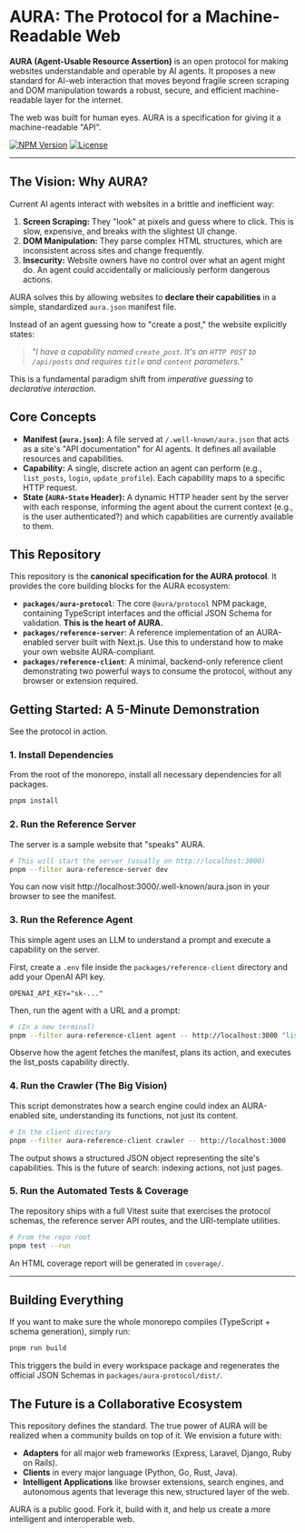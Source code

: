 # AURA: The Protocol for a Machine-Readable Web

**AURA (Agent-Usable Resource Assertion)** is an open protocol for making websites understandable and operable by AI agents. It proposes a new standard for AI-web interaction that moves beyond fragile screen scraping and DOM manipulation towards a robust, secure, and efficient machine-readable layer for the internet.

The web was built for human eyes. AURA is a specification for giving it a machine-readable "API".

[![NPM Version](https://img.shields.io/npm/v/@aura/protocol.svg)](https://www.npmjs.com/package/@aura/protocol)
[![License](https://img.shields.io/badge/license-MIT-blue.svg)](LICENSE)

---

## The Vision: Why AURA?

Current AI agents interact with websites in a brittle and inefficient way:
1. **Screen Scraping:** They "look" at pixels and guess where to click. This is slow, expensive, and breaks with the slightest UI change.
2. **DOM Manipulation:** They parse complex HTML structures, which are inconsistent across sites and change frequently.
3. **Insecurity:** Website owners have no control over what an agent might do. An agent could accidentally or maliciously perform dangerous actions.

AURA solves this by allowing websites to **declare their capabilities** in a simple, standardized `aura.json` manifest file.

Instead of an agent guessing how to "create a post," the website explicitly states:
> *"I have a capability named `create_post`. It's an `HTTP POST` to `/api/posts` and requires `title` and `content` parameters."*

This is a fundamental paradigm shift from *imperative guessing* to *declarative interaction*.

## Core Concepts

* **Manifest (`aura.json`):** A file served at `/.well-known/aura.json` that acts as a site's "API documentation" for AI agents. It defines all available resources and capabilities.
* **Capability:** A single, discrete action an agent can perform (e.g., `list_posts`, `login`, `update_profile`). Each capability maps to a specific HTTP request.
* **State (`AURA-State` Header):** A dynamic HTTP header sent by the server with each response, informing the agent about the current context (e.g., is the user authenticated?) and which capabilities are currently available to them.

## This Repository

This repository is the **canonical specification for the AURA protocol**. It provides the core building blocks for the AURA ecosystem:

* **`packages/aura-protocol`**: The core `@aura/protocol` NPM package, containing TypeScript interfaces and the official JSON Schema for validation. **This is the heart of AURA.**
* **`packages/reference-server`**: A reference implementation of an AURA-enabled server built with Next.js. Use this to understand how to make your own website AURA-compliant.
* **`packages/reference-client`**: A minimal, backend-only reference client demonstrating two powerful ways to consume the protocol, without any browser or extension required.
 
## Getting Started: A 5-Minute Demonstration

See the protocol in action.

### 1. Install Dependencies

From the root of the monorepo, install all necessary dependencies for all packages.

```bash
pnpm install
```

### 2. Run the Reference Server

The server is a sample website that "speaks" AURA.

```bash
# This will start the server (usually on http://localhost:3000)
pnpm --filter aura-reference-server dev
```

You can now visit http://localhost:3000/.well-known/aura.json in your browser to see the manifest.

### 3. Run the Reference Agent

This simple agent uses an LLM to understand a prompt and execute a capability on the server.

First, create a `.env` file inside the `packages/reference-client` directory and add your OpenAI API key.

```
OPENAI_API_KEY="sk-..."
```

Then, run the agent with a URL and a prompt:

```bash
# (In a new terminal)
pnpm --filter aura-reference-client agent -- http://localhost:3000 "list all the blog posts"
```

Observe how the agent fetches the manifest, plans its action, and executes the list_posts capability directly.

### 4. Run the Crawler (The Big Vision)

This script demonstrates how a search engine could index an AURA-enabled site, understanding its functions, not just its content.

```bash
# In the client directory
pnpm --filter aura-reference-client crawler -- http://localhost:3000
```

The output shows a structured JSON object representing the site's capabilities. This is the future of search: indexing actions, not just pages.

### 5. Run the Automated Tests & Coverage

The repository ships with a full Vitest suite that exercises the protocol schemas, the reference server API routes, and the URI-template utilities.

```bash
# From the repo root
pnpm test --run
```

An HTML coverage report will be generated in `coverage/`.

---

## Building Everything

If you want to make sure the whole monorepo compiles (TypeScript + schema generation), simply run:

```bash
pnpm run build
```

This triggers the build in every workspace package and regenerates the official JSON Schemas in `packages/aura-protocol/dist/`.

## The Future is a Collaborative Ecosystem

This repository defines the standard. The true power of AURA will be realized when a community builds on top of it. We envision a future with:

* **Adapters** for all major web frameworks (Express, Laravel, Django, Ruby on Rails).
* **Clients** in every major language (Python, Go, Rust, Java).
* **Intelligent Applications** like browser extensions, search engines, and autonomous agents that leverage this new, structured layer of the web.

AURA is a public good. Fork it, build with it, and help us create a more intelligent and interoperable web. 